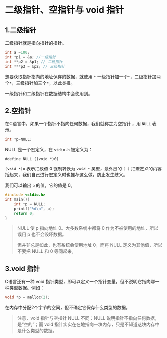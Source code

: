 # 二级指针、空指针与 void 指针

## 1.二级指针

二级指针就是指向指针的指针。

```c
int a =100;
int *p1 = &a; //一级指针
int **p2 = &p1; // 二级指针
int ***p3 = &p2; // 三级指针
```

想要获取指针指向的地址保存的数据，就使用 `*` 一级指针加一个`*`，二级指针加两个`*`，三级指针加三个`*`，以此类推。

一级指针和二级指针在数据结构中会使用到。

## 2.空指针

在C语言中，如果一个指针不指向任何数据，我们就称之为空指针 ，用 `NULL` 表示。

```c
int *p=NULL;
```

NULL 是一个宏定义，在 `stdio.h` 被定义为：

```
#define NULL ((void *)0)
```

`(void *)0` 表示把数值 0 强制转换为 `void *` 类型，最外层的 `( )` 把宏定义的内容括起来，我们自己进行宏定义时也推荐这么做，防止发生歧义。

我们可以输出 `p` 的值，它的值是 0。

```c
#include <stdio.h>
int main(){
    int *p = NULL;
    printf("%d\n", p);
    return 0;
}
```

>
> NULL 使 p 指向地址 0。大多数系统中都将 0 作为不被使用的地址，所以误用 p 也不会毁坏数据。
>
> 但并非总是如此，也有系统会使用地址 0，而将 NULL 定义为其他值，所以不要把 NULL 和 0 等同起来。

## 3.void 指针

C语言还有一种 void 指针类型，即可以定义一个指针变量，但不说明它指向哪一种类型数据。例如：

```c
void *p = malloc(2);
```

在内存中分配2个字节的空间，但不确定它保存什么类型的数据。

> 注意，void 指针与空指针 NULL 不同：NULL 说明指针不指向任何数据，是“空的”；而 void 指针实实在在地指向一块内存，只是不知道这块内存中是什么类型的数据。
